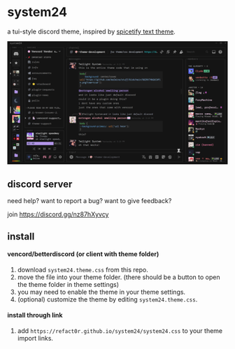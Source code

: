 # system24

a tui-style discord theme, inspired by [spicetify text theme](https://github.com/spicetify/spicetify-themes/tree/master/text).

![screenshot](/assets/screenshot2.png)

## discord server

need help? want to report a bug? want to give feedback?

join <https://discord.gg/nz87hXyvcy>

## install

#### vencord/betterdiscord (or client with theme folder)

1. download `system24.theme.css` from this repo.
2. move the file into your theme folder. (there should be a button to open the theme folder in theme settings)
3. you may need to enable the theme in your theme settings.
4. (optional) customize the theme by editing `system24.theme.css`.

#### install through link

1. add `https://refact0r.github.io/system24/system24.css` to your theme import links.
